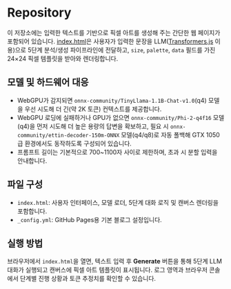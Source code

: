 # Repository

이 저장소에는 입력한 텍스트를 기반으로 픽셀 아트를 생성해 주는 간단한 웹 페이지가 포함되어 있습니다. [index.html](./index.html)은 사용자가 입력한 문장을 LLM([Transformers.js](https://github.com/xenova/transformers.js) 이용)으로 5단계 분석/생성 파이프라인에 전달하고, `size`, `palette`, `data` 필드를 가진 24×24 픽셀 템플릿을 받아와 렌더링합니다.

## 모델 및 하드웨어 대응

- WebGPU가 감지되면 `onnx-community/TinyLlama-1.1B-Chat-v1.0`(q4) 모델을 우선 시도해 더 긴(약 2K 토큰) 컨텍스트를 제공합니다.
- WebGPU 로딩에 실패하거나 GPU가 없으면 `onnx-community/Phi-2-q4f16` 모델(q4)을 먼저 시도해 더 높은 용량의 답변을 확보하고, 필요 시 `onnx-community/ettin-decoder-150m-ONNX` 모델(q4/q8)로 자동 폴백해 GTX 1050급 환경에서도 동작하도록 구성되어 있습니다.
- 프롬프트 길이는 기본적으로 700~1100자 사이로 제한하며, 초과 시 분할 입력을 안내합니다.

## 파일 구성

- `index.html`: 사용자 인터페이스, 모델 로더, 5단계 대화 로직 및 캔버스 렌더링을 포함합니다.
- `_config.yml`: GitHub Pages용 기본 블로그 설정입니다.

## 실행 방법

브라우저에서 `index.html`을 열면, 텍스트 입력 후 **Generate** 버튼을 통해 5단계 LLM 대화가 실행되고 캔버스에 픽셀 아트 템플릿이 표시됩니다. 로그 영역과 브라우저 콘솔에서 단계별 진행 상황과 토큰 추정치를 확인할 수 있습니다.

